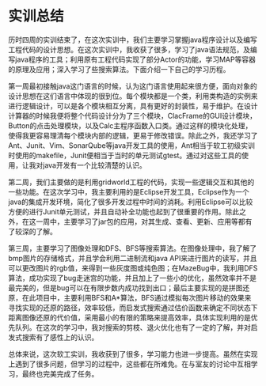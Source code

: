 # 实训总结

​	历时四周的实训结束了，在这次实训中，我们主要学习掌握java程序设计以及编写工程代码的设计思想。在这次实训中，我收获了很多，学习了java语法规范，及编写java程序的工具；利用原有工程代码实现了部分Actor的功能，学习MAP等容器的原理及应用；深入学习了些搜索算法。下面介绍一下自己的学习历程。

​	第一周最初接触java这门语言的时候，认为这门语言使用起来很方便，面向对象的设计思想在这们语言中体现的很到位。每个模块都是一个类，利用类构造的实例来进行逻辑设计，可以是各个模块相互分离，具有更好的封装性，易于维护。在设计计算器的时候我便将整个代码设计分为了三个模块，ClacFrame的GUI设计模块，Button的点击处理模块，以及Calc主程序函数入口类。通过这样的模块化处理，使得我更容易理清每个模块内部的逻辑，更易于修改错误。除此之外，我还学习了Ant、Junit、Vim、SonarQube等java开发工具的使用，Ant相当于软工初级实训时使用的makefile，Junit便相当于当时的单元测试gtest。通过对这些工具的使用，让我对java开发有一个比较清楚的认识。

​	第二周，我们主要做的是利用gridworld工程的代码，实现一些逻辑交互和其他的一些功能。在这次学习中，我主要利用的是Eclipse开发工具，Eclipse作为一个java的集成开发环境，简化了很多开发过程中时间的消耗。利用Eclipse可以比较方便的进行Junit单元测试，并且自动补全功能也起到了很重要的作用。除此之外，在这一周中，主要学习了jar包的应用，对其生成、查看、更新、应用等都有了较深的了解。

​	第三周，主要学习了图像处理和DFS、BFS等搜索算法。在图像处理中，我了解了bmp图片的存储格式，并且学会利用二进制流和java API来进行图片的读写，并且可以更改图片的rgb值，来得到一些灰度图或纯色图；在MazeBug中，我利用DFS算法，成功实现了bug走迷宫的功能，并且加上了一些小的优化，虽然效率并不是最完美的，但是bug可以在有限步数内成功找到出口；最后主要实现的是拼图还原，在此项目中，主要利用BFS和A*算法，BFS通过模拟每次图片移动的效果来寻找实现的还原的路径，效率较低，而启发式搜索通过估价函数来确定不同状态下距离图像还原的代价值，采用最小的有限的策略来提高效率，具体实现利用的是优先队列。在这次的学习中，我对搜索的剪枝、退火优化也有了一定的了解，并对启发式搜索有了感性上的认识。

​	总体来说，这次软工实训，我收获到了很多，学习能力也进一步提高。虽然在实现上遇到了很多问题，但学习的过程中，这些都在所难免。在与室友的讨论中互相学习，最终也完美完成了任务。

